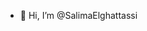 - 👋 Hi, I’m @SalimaElghattassi


<!---
SalimaElghattassi/SalimaElghattassi is a ✨ special ✨ repository because its `README.md` (this file) appears on your GitHub profile.
You can click the Preview link to take a look at your changes.
--->

